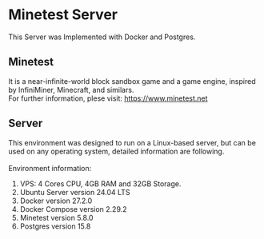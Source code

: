 # Minetest⁠ Server
This Server was Implemented with Docker and Postgres.  

## Minetest
It is a near-infinite-world block sandbox game and a game engine, inspired by InfiniMiner, Minecraft, and similars.<br>
For further information, plese visit: https://www.minetest.net

## Server
This environment was designed to run on a Linux-based server, but can be used on any operating system, detailed information are following.<br>
<br>
Environment information:

1. VPS: 4 Cores CPU, 4GB RAM and 32GB Storage.
2. Ubuntu Server version 24.04 LTS
3. Docker version 27.2.0
4. Docker Compose version 2.29.2
5. Minetest version 5.8.0
6. Postgres version 15.8
